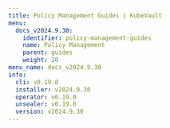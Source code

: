 ```yaml
---
title: Policy Management Guides | KubeVault
menu:
  docs_v2024.9.30:
    identifier: policy-management-guides
    name: Policy Management
    parent: guides
    weight: 20
menu_name: docs_v2024.9.30
info:
  cli: v0.19.0
  installer: v2024.9.30
  operator: v0.19.0
  unsealer: v0.19.0
  version: v2024.9.30
---
```


